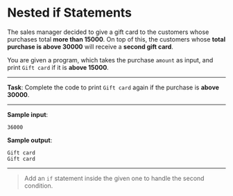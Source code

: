 # Nested if Statements

The sales manager decided to give a gift card to the customers whose purchases total **more than 15000**. On top of this, the customers whose **total purchase is above 30000** will receive a **second gift card**.

You are given a program, which takes the purchase `amount` as input, and print `Gift card` if it is **above 15000**.

---

**Task**: Complete the code to print `Gift card` again if the purchase is **above 30000**.

---

**Sample input**:  
```
36000
```

**Sample output**:  
```
Gift card
Gift card
```

---

>Add an `if` statement inside the given one to handle the second condition.
